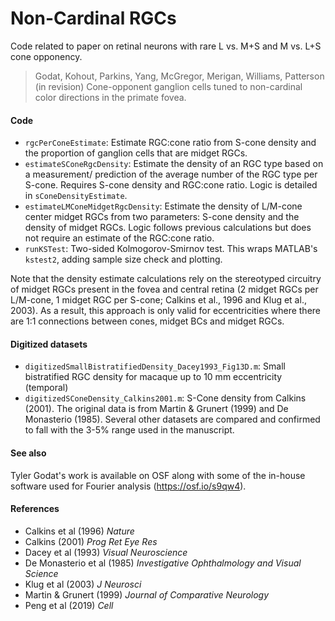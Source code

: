 # Non-Cardinal RGCs
Code related to paper on retinal neurons with rare L vs. M+S and M vs. L+S cone opponency.

>Godat, Kohout, Parkins, Yang, McGregor, Merigan, Williams, Patterson (in revision) Cone-opponent ganglion cells tuned to non-cardinal color directions in the primate fovea.

#### Code
- `rgcPerConeEstimate`: Estimate RGC:cone ratio from S-cone density and the proportion of ganglion cells that are midget RGCs.
- `estimateSConeRgcDensity`: Estimate the density of an RGC type based on a measurement/ prediction of the average number of the RGC type per S-cone. Requires S-cone density and RGC:cone ratio. Logic is detailed in `sConeDensityEstimate`.
- `estimateLMConeMidgetRgcDensity`: Estimate the density of L/M-cone center midget RGCs from two parameters: S-cone density and the density of midget RGCs. Logic follows previous calculations but does not require an estimate of the RGC:cone ratio.
- `runKSTest`: Two-sided Kolmogorov-Smirnov test. This wraps MATLAB's `kstest2`, adding sample size check and plotting.

Note that the density estimate calculations rely on the stereotyped circuitry of midget RGCs present in the fovea and central retina (2 midget RGCs per L/M-cone, 1 midget RGC per S-cone; Calkins et al., 1996 and Klug et al., 2003). As a result, this approach is only valid for eccentricities where there are 1:1 connections between cones, midget BCs and midget RGCs.

#### Digitized datasets
- `digitizedSmallBistratifiedDensity_Dacey1993_Fig13D.m`: Small bistratified RGC density for macaque up to 10 mm eccentricity (temporal)
- `digitizedSConeDensity_Calkins2001.m`: S-Cone density from Calkins (2001). The original data is from Martin & Grunert (1999) and De Monasterio (1985). Several other datasets are compared and confirmed to fall with the 3-5% range used in the manuscript.

#### See also
Tyler Godat's work is available on OSF along with some of the in-house software used for Fourier analysis (https://osf.io/s9qw4).

#### References
- Calkins et al (1996) _Nature_
- Calkins (2001) _Prog Ret Eye Res_
- Dacey et al (1993) _Visual Neuroscience_
- De Monasterio et al (1985) _Investigative Ophthalmology and Visual Science_
- Klug et al (2003) _J Neurosci_
- Martin & Grunert (1999) _Journal of Comparative Neurology_
- Peng et al (2019) _Cell_